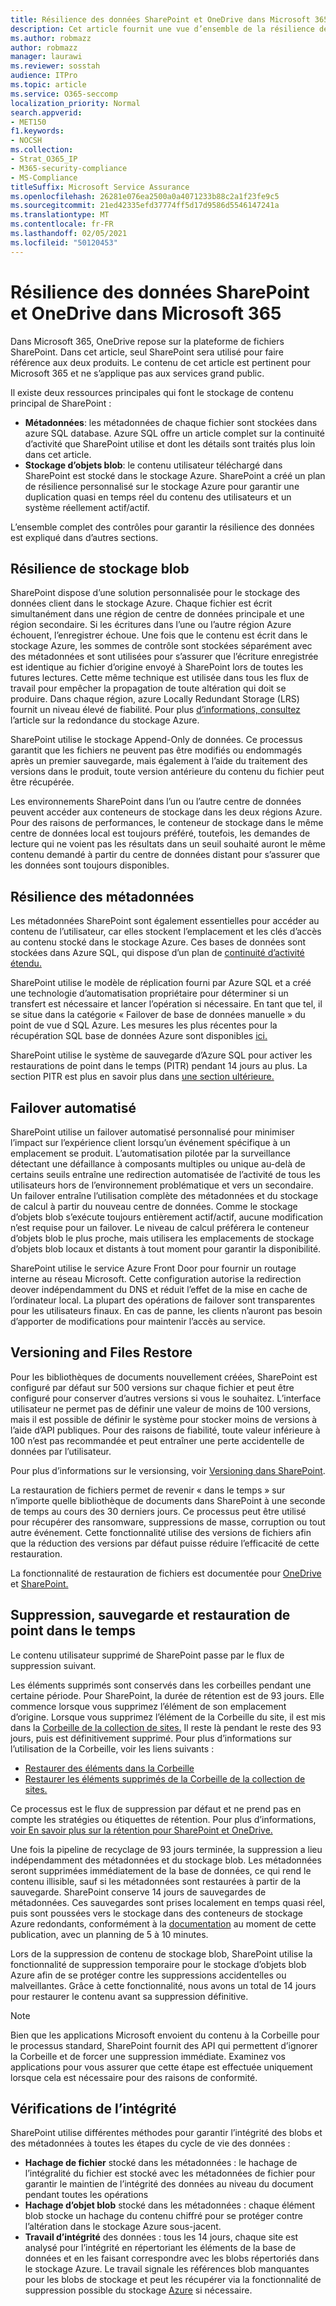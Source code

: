 ```yaml
---
title: Résilience des données SharePoint et OneDrive dans Microsoft 365
description: Cet article fournit une vue d’ensemble de la résilience des données SharePoint et OneDrive dans Microsoft 365.
ms.author: robmazz
author: robmazz
manager: laurawi
ms.reviewer: sosstah
audience: ITPro
ms.topic: article
ms.service: O365-seccomp
localization_priority: Normal
search.appverid:
- MET150
f1.keywords:
- NOCSH
ms.collection:
- Strat_O365_IP
- M365-security-compliance
- MS-Compliance
titleSuffix: Microsoft Service Assurance
ms.openlocfilehash: 26281e076ea2500a0a4071233b88c2a1f23fe9c5
ms.sourcegitcommit: 21ed42335efd37774ff5d17d9586d5546147241a
ms.translationtype: MT
ms.contentlocale: fr-FR
ms.lasthandoff: 02/05/2021
ms.locfileid: "50120453"
---
```

# <a name="sharepoint-and-onedrive-data-resiliency-in-microsoft-365"></a>Résilience des données SharePoint et OneDrive dans Microsoft 365

Dans Microsoft 365, OneDrive repose sur la plateforme de fichiers SharePoint. Dans cet article, seul SharePoint sera utilisé pour faire référence aux deux produits. Le contenu de cet article est pertinent pour Microsoft 365 et ne s’applique pas aux services grand public.

Il existe deux ressources principales qui font le stockage de contenu principal de SharePoint :

- **Métadonnées**: les métadonnées de chaque fichier sont stockées dans azure SQL database. Azure SQL offre un article complet sur la continuité d’activité que SharePoint utilise et dont les détails sont traités plus loin dans cet article.
- **Stockage d’objets blob**: le contenu utilisateur téléchargé dans SharePoint est stocké dans le stockage Azure. SharePoint a créé un plan de résilience personnalisé sur le stockage Azure pour garantir une duplication quasi en temps réel du contenu des utilisateurs et un système réellement actif/actif.

L’ensemble complet des contrôles pour garantir la résilience des données est expliqué dans d’autres sections.

## <a name="blob-storage-resilience"></a>Résilience de stockage blob

SharePoint dispose d’une solution personnalisée pour le stockage des données client dans le stockage Azure. Chaque fichier est écrit simultanément dans une région de centre de données principale et une région secondaire. Si les écritures dans l’une ou l’autre région Azure échouent, l’enregistrer échoue. Une fois que le contenu est écrit dans le stockage Azure, les sommes de contrôle sont stockées séparément avec des métadonnées et sont utilisées pour s’assurer que l’écriture enregistrée est identique au fichier d’origine envoyé à SharePoint lors de toutes les futures lectures. Cette même technique est utilisée dans tous les flux de travail pour empêcher la propagation de toute altération qui doit se produire. Dans chaque région, azure Locally Redundant Storage (LRS) fournit un niveau élevé de fiabilité. Pour plus [d’informations, consultez](/azure/storage/common/storage-redundancy-lrs) l’article sur la redondance du stockage Azure.

SharePoint utilise le stockage Append-Only de données. Ce processus garantit que les fichiers ne peuvent pas être modifiés ou endommagés après un premier sauvegarde, mais également à l’aide du traitement des versions dans le produit, toute version antérieure du contenu du fichier peut être récupérée.

Les environnements SharePoint dans l’un ou l’autre centre de données peuvent accéder aux conteneurs de stockage dans les deux régions Azure. Pour des raisons de performances, le conteneur de stockage dans le même centre de données local est toujours préféré, toutefois, les demandes de lecture qui ne voient pas les résultats dans un seuil souhaité auront le même contenu demandé à partir du centre de données distant pour s’assurer que les données sont toujours disponibles.

## <a name="metadata-resilience"></a>Résilience des métadonnées

Les métadonnées SharePoint sont également essentielles pour accéder au contenu de l’utilisateur, car elles stockent l’emplacement et les clés d’accès au contenu stocké dans le stockage Azure. Ces bases de données sont stockées dans Azure SQL, qui dispose d’un plan de [continuité d’activité étendu.](/azure/sql-database/sql-database-business-continuity)

SharePoint utilise le modèle de réplication fourni par Azure SQL et a créé une technologie d’automatisation propriétaire pour déterminer si un transfert est nécessaire et lancer l’opération si nécessaire. En tant que tel, il se situe dans la catégorie « Failover de base de données manuelle » du point de vue d SQL Azure. Les mesures les plus récentes pour la récupération SQL base de données Azure sont disponibles [ici.](/azure/azure-sql/database/business-continuity-high-availability-disaster-recover-hadr-overview#recover-a-database-to-the-existing-server)

SharePoint utilise le système de sauvegarde d’Azure SQL pour activer les restaurations de point dans le temps (PITR) pendant 14 jours au plus. La section PITR est plus en savoir plus dans [une section ultérieure.](#deletion-backup-and-point-in-time-restore)

## <a name="automated-failover"></a>Failover automatisé

SharePoint utilise un failover automatisé personnalisé pour minimiser l’impact sur l’expérience client lorsqu’un événement spécifique à un emplacement se produit. L’automatisation pilotée par la surveillance détectant une défaillance à composants multiples ou unique au-delà de certains seuils entraîne une redirection automatisée de l’activité de tous les utilisateurs hors de l’environnement problématique et vers un secondaire. Un failover entraîne l’utilisation complète des métadonnées et du stockage de calcul à partir du nouveau centre de données. Comme le stockage d’objets blob s’exécute toujours entièrement actif/actif, aucune modification n’est requise pour un failover. Le niveau de calcul préférera le conteneur d’objets blob le plus proche, mais utilisera les emplacements de stockage d’objets blob locaux et distants à tout moment pour garantir la disponibilité.

SharePoint utilise le service Azure Front Door pour fournir un routage interne au réseau Microsoft. Cette configuration autorise la redirection deover indépendamment du DNS et réduit l’effet de la mise en cache de l’ordinateur local. La plupart des opérations de failover sont transparentes pour les utilisateurs finaux. En cas de panne, les clients n’auront pas besoin d’apporter de modifications pour maintenir l’accès au service.

## <a name="versioning-and-files-restore"></a>Versioning and Files Restore

Pour les bibliothèques de documents nouvellement créées, SharePoint est configuré par défaut sur 500 versions sur chaque fichier et peut être configuré pour conserver d’autres versions si vous le souhaitez. L’interface utilisateur ne permet pas de définir une valeur de moins de 100 versions, mais il est possible de définir le système pour stocker moins de versions à l’aide d’API publiques. Pour des raisons de fiabilité, toute valeur inférieure à 100 n’est pas recommandée et peut entraîner une perte accidentelle de données par l’utilisateur.

Pour plus d’informations sur le versionsing, voir [Versioning dans SharePoint](/microsoft-365/community/versioning-basics-best-practices).

La restauration de fichiers permet de revenir « dans le temps » sur n’importe quelle bibliothèque de documents dans SharePoint à une seconde de temps au cours des 30 derniers jours. Ce processus peut être utilisé pour récupérer des ransomware, suppressions de masse, corruption ou tout autre événement. Cette fonctionnalité utilise des versions de fichiers afin que la réduction des versions par défaut puisse réduire l’efficacité de cette restauration.

La fonctionnalité de restauration de fichiers est documentée pour [OneDrive](https://support.office.com/article/restore-your-onedrive-fa231298-759d-41cf-bcd0-25ac53eb8a15) et [SharePoint.](https://support.office.com/article/Restore-a-document-library-317791c3-8bd0-4dfd-8254-3ca90883d39a)

## <a name="deletion-backup-and-point-in-time-restore"></a>Suppression, sauvegarde et restauration de point dans le temps

Le contenu utilisateur supprimé de SharePoint passe par le flux de suppression suivant.

Les éléments supprimés sont conservés dans les corbeilles pendant une certaine période. Pour SharePoint, la durée de rétention est de 93 jours. Elle commence lorsque vous supprimez l’élément de son emplacement d’origine. Lorsque vous supprimez l’élément de la Corbeille du site, il est mis dans la [Corbeille de la collection de sites.](https://support.office.com/article/restore-deleted-items-from-the-site-collection-recycle-bin-5fa924ee-16d7-487b-9a0a-021b9062d14b) Il reste là pendant le reste des 93 jours, puis est définitivement supprimé. Pour plus d’informations sur l’utilisation de la Corbeille, voir les liens suivants :

- [Restaurer des éléments dans la Corbeille](https://support.office.com/article/Restore-items-in-the-Recycle-Bin-of-a-SharePoint-site-6df466b6-55f2-4898-8d6e-c0dff851a0be)
- [Restaurer les éléments supprimés de la Corbeille de la collection de sites.](https://support.office.com/article/Restore-deleted-items-from-the-site-collection-recycle-bin-5fa924ee-16d7-487b-9a0a-021b9062d14b)

Ce processus est le flux de suppression par défaut et ne prend pas en compte les stratégies ou étiquettes de rétention. Pour plus d’informations, [voir En savoir plus sur la rétention pour SharePoint et OneDrive.](/microsoft-365/compliance/retention-policies-sharepoint)

Une fois la pipeline de recyclage de 93 jours terminée, la suppression a lieu indépendamment des métadonnées et du stockage blob. Les métadonnées seront supprimées immédiatement de la base de données, ce qui rend le contenu illisible, sauf si les métadonnées sont restaurées à partir de la sauvegarde. SharePoint conserve 14 jours de sauvegardes de métadonnées. Ces sauvegardes sont prises localement en temps quasi réel, puis sont poussées vers le stockage dans des conteneurs de stockage Azure redondants, conformément à la [documentation](/azure/sql-database/sql-database-automated-backups) au moment de cette publication, avec un planning de 5 à 10 minutes.

Lors de la suppression de contenu de stockage blob, SharePoint utilise la fonctionnalité de suppression temporaire pour le stockage d’objets blob Azure afin de se protéger contre les suppressions accidentelles ou malveillantes. Grâce à cette fonctionnalité, nous avons un total de 14 jours pour restaurer le contenu avant sa suppression définitive.

>[!Note]
>Bien que les applications Microsoft envoient du contenu à la Corbeille pour le processus standard, SharePoint fournit des API qui permettent d’ignorer la Corbeille et de forcer une suppression immédiate. Examinez vos applications pour vous assurer que cette étape est effectuée uniquement lorsque cela est nécessaire pour des raisons de conformité.

## <a name="integrity-checks"></a>Vérifications de l’intégrité

SharePoint utilise différentes méthodes pour garantir l’intégrité des blobs et des métadonnées à toutes les étapes du cycle de vie des données :

- **Hachage de fichier** stocké dans les métadonnées : le hachage de l’intégralité du fichier est stocké avec les métadonnées de fichier pour garantir le maintien de l’intégrité des données au niveau du document pendant toutes les opérations
- **Hachage d’objet blob** stocké dans les métadonnées : chaque élément blob stocke un hachage du contenu chiffré pour se protéger contre l’altération dans le stockage Azure sous-jacent.
- **Travail d’intégrité** des données : tous les 14 jours, chaque site est analysé pour l’intégrité en répertoriant les éléments de la base de données et en les faisant correspondre avec les blobs répertoriés dans le stockage Azure. Le travail signale les références blob manquantes pour les blobs de stockage et peut les récupérer via la fonctionnalité de suppression possible du stockage [Azure](/azure/storage/blobs/soft-delete-blob-overview) si nécessaire.
